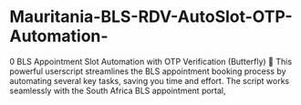 # Mauritania-BLS-RDV-AutoSlot-OTP-Automation-
0 BLS Appointment Slot Automation with OTP Verification (Butterfly) 🦋  This powerful userscript streamlines the BLS appointment booking process by automating several key tasks, saving you time and effort. The script works seamlessly with the South Africa BLS appointment portal, 
